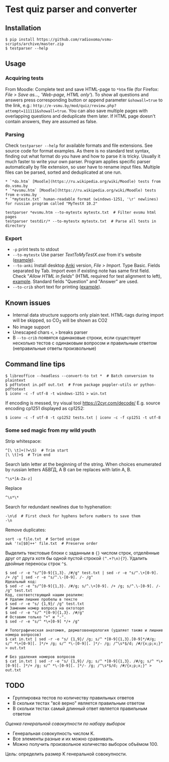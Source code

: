 # Test quiz parser and converter

## Installation

    $ pip install https://github.com/radioxoma/vsmu-scripts/archive/master.zip
    $ testparser --help

## Usage

### Acquiring tests

From Moodle: Complete test and save HTML-page to `*htm` file (for Firefox: *File > Save as..., 'Web-page, HTML only'*). To show all questions and answers press corresponding button or append parameter `&showall=true` to the link, e.g.: `http://e-vsmu.by/mod/quiz/review.php?attempt=111111&showall=true`. You can also save multiple pages with overlapping questions and deduplicate them later. If HTML page doesn't contain answers, they are assumed as false.

### Parsing

Check `testparser --help` for available formats and file extensions. See source code for format examples. As there is no standard test syntax, finding out what format do you have and how to parse it is tricky. Usually it much faster to write your own parser. Program applies specific parser automatically by file extension, so user have to rename input files. Multiple files can be parsed, sorted and deduplicated at one run.

    * `*do.htm` [Moodle](https://ru.wikipedia.org/wiki/Moodle) tests from do.vsmu.by
    * `*evsmu.htm` [Moodle](https://ru.wikipedia.org/wiki/Moodle) tests from e-vsmu.by
    * `*mytestx.txt` human-readable format (windows-1251, '\r' newlines) for russian program called "MyTestX 10.2"

    testparser *evsmu.htm --to-mytestx mytestx.txt  # Filter evsmu html pages
    testparser testdir/* --to-mytestx mytestx.txt  # Parse all tests in directory

### Export

* `-p` print tests to stdout
* `--to-mytestx` Use parser *TextToMyTestX.exe* from it's website ([example](https://github.com/radioxoma/vsmu-scripts/blob/master/tests/evsmu/g495_mytestx.txt)).
* `--to-anki` Install desktop [Anki](https://en.wikipedia.org/wiki/Anki_(software)) version, *File > Import*. Type Basic. Fields separated by Tab. Import even if existing note has same first field. Check "*Allow HTML in fields*" (HTML required for test alignment to left), [example](https://github.com/radioxoma/vsmu-scripts/blob/master/tests/evsmu/g495_anki.csv). Standard fields "Question" and "Answer" are used.
*  `--to-crib` short text for printing ([example](https://github.com/radioxoma/vsmu-scripts/blob/master/tests/evsmu/g495_crib.txt)).

## Known issues

* Internal data structure supports only plain text. HTML-tags during import will be skipped, so CO<sub>2</sub> will be shown as CO2
* No image support
* Unescaped chars `<`, `>` breaks parser
* В `--to-crib` появятся одинаковые строки, если существует несколько тестов с одинаковым вопросом и правильным ответом (неправильные ответы произвольные)

## Command line tips

    $ libreoffice --headless --convert-to txt *  # Batch conversion to plaintext
    $ pdftotext in.pdf out.txt  # From package poppler-utils or python-pdftotext
    $ iconv -c -f utf-8 -t windows-1251 > win.txt

If encoding is messed, try visual tool https://2cyr.com/decode/ E.g. source encoding cp1251 displayed as cp1252:

    $ iconv -c -f utf-8 -t cp1252 tests.txt | iconv -c -f cp1251 -t utf-8

### Some sed magic from my wild youth

Strip whitespace:

    ^[\ \t]+(?=\S)  # Trim start
    [\ \t]+$  # Trim end

Search latin letter at the beginning of the string. When choices enumerated by russian letters АБВГД, А В can be replaces with latin A, B.

    ^\s*[A-Za-z]

Replace

    ^\s*\*

Search for redundant newlines due to hyphenation:

    -\n\d  # First check for hyphens before numbers to save them
    -\n

Remove duplicates:

    sort -u file.txt  # Sorted unique
    awk '!x[$0]++' file.txt  # Preserve order


Выделить текстовые блоки с заданным в `{}` числом строк, отделённые друг от друга хотя бы одной пустой строкой `(^.+?\n){7}`.
Удалить двойные переносы строк `^$`.

    $ sed -r -e "s/^[0-9]{1,3}. /#/g" test.txt | sed -r -e "s/^.\+[0-9]. /+ /g" | sed -r -e "s/^.\-[0-9]. /- /g"
    Идеальный код:
    $ sed -r -e "s/^[0-9]{1,3}. /#/g; s/^.\+[0-9]. /+ /g; s/^.\-[0-9]. /- /g" test.txt
    Код, соответствующий нашим реалиям:
    # Удалим лишние пробелы в тексте
    $ sed -r -e "s/ {1,9}/ /g" test.txt
    # Заменим номер вопроса на октоторп
    $ sed -r -e "s/^ *[0-9]{1,3}. /#/g"
    # Оставим только "+" и "-".
    $ sed -r -e "s/^ *\+[0-9] */+ /g"

    # Топографическая анатомия, дерматовенерология (удаляет также и лишние номера вопросов)
    $ cat in.txt | sed -r -e "s/ {1,9}/ /g; s/^ *[0-9]{1,3}.[0-9]*/#/g; s/^ *\+[0-9][. ]*/+ /g; s/^ *\-[0-9][. ]*/- /g; /^\s*$/d; /#/{x;p;x;}" > out.txt

    # Без удаления номеров вопросов
    $ cat in.txt | sed -r -e "s/ {1,9}/ /g; s/^ *[0-9]{1,3}. /#/g; s/^ *\+[0-9][. ]*/+ /g; s/^ *\-[0-9][. ]*/- /g; /^\s*$/d; /#/{x;p;x;}" > out.txt

## TODO

* Группировка тестов по количеству правильных ответов
* В скольки тестах "всё верно" является правильным ответом
* В скольки тестах самый длинный ответ является правильным ответом

*Оценка генеральной совокупности по набору выборок*

* Генеральная совокупность числом K.
* Все элементы разные и их можно сравнивать.
* Можно получить произвольное количество выборок объёмом 100.

Цель: определить размер K генеральной совокупности.
